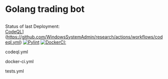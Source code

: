 # Golang trading bot
## 

Status of last Deployment:<br>
[CodeQL](https://github.com/WindowsSystemAdmin/research/actions/workflows/codeql.yml/badge.svg?branch=main&event=push)](https://github.com/WindowsSystemAdmin/research/actions/workflows/codeql.yml)
[![Pylint](https://github.com/morheus9/tg_bot_trading/actions/workflows/tests.yml/badge.svg?branch=master)](https://github.com/morheus9/tg_bot_trading/actions/workflows/tests.yml)
[![DockerCI:](https://github.com/morheus9/tg_bot_trading/actions/workflows/docker-ci.yml/badge.svg?branch=master)](https://github.com/morheus9/tg_bot_trading/actions/workflows/docker-ci.yml)

codeql.yml

docker-ci.yml

tests.yml
